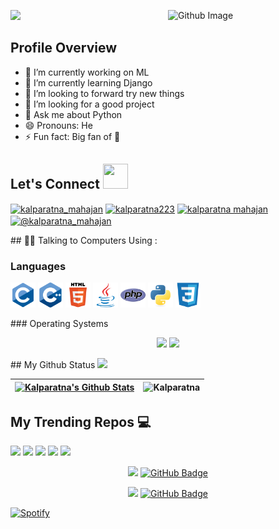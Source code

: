 <a href="https://github.com/DenverCoder1/readme-typing-svg"><img src="https://readme-typing-svg.herokuapp.com?font=Time+New+Roman&color=cyan&size=25&center=true&vCenter=true&width=600&height=100&lines=Kalparatna+Mahajan..&hearts;++;Self-taught+Python-Developer,;Computer+Science+Student,;CTF+Newbie,;Active+Learner/Researcher,;Love+to+learn+new+stuffs..<3"></a>
<img width="50%" align="right" alt="Github Image" src="https://raw.githubusercontent.com/onimur/.github/master/.resources/git-header.svg" />

## Profile Overview

- 🔭 I’m currently working on ML
- 🌱 I’m currently learning Django
- 👯 I’m looking to forward try new things
- 🤔 I’m looking for a good project
- 💬 Ask me about Python
- 😄 Pronouns: He
- ⚡ Fun fact: Big fan of 🌈
## Let's Connect <img src="https://github.com/sourabmaity/sourabmaity/blob/main/assets/logo/socials.png" width=40 height=40 />

<p align="left">
  <a href="https://www.linkedin.com/in/kalparatna-mahajan-72b45225b" target="blank"><img align="center" src="https://raw.githubusercontent.com/rahuldkjain/github-profile-readme-generator/master/src/images/icons/Social/linked-in-alt.svg" alt="kalparatna_mahajan" height="30" width="40" /></a>
  <a href="https://codesandbox.com/kalparatna223" target="blank"><img align="center" src="https://raw.githubusercontent.com/rahuldkjain/github-profile-readme-generator/master/src/images/icons/Social/codesandbox.svg" alt="kalparatna223" height="30" width="40" /></a>
  <a href="https://www.facebook.com/bhausaheb.mahajan.353" target="blank"><img align="center" src="https://raw.githubusercontent.com/rahuldkjain/github-profile-readme-generator/master/src/images/icons/Social/facebook.svg" alt="kalparatna mahajan" height="30" width="40" /></a>
  <a href="https://instagram.com/kalparatna_mahajan?igshid=YmMyMTA2M2Y=" target="blank"><img align="center" src="https://raw.githubusercontent.com/rahuldkjain/github-profile-readme-generator/master/src/images/icons/Social/instagram.svg" alt="@kalparatna_mahajan" height="30" width="40" /></a>
</p>
## 👨‍💻 Talking to Computers Using :

### Languages

<p align="left">
    <img src="https://raw.githubusercontent.com/devicons/devicon/master/icons/c/c-original.svg" alt="c" width="40" height="40"/>
    <img src="https://raw.githubusercontent.com/devicons/devicon/master/icons/cplusplus/cplusplus-original.svg" alt="cplusplus" width="40" height="40"/>
    <img src="https://raw.githubusercontent.com/devicons/devicon/master/icons/html5/html5-original-wordmark.svg" alt="html5" width="40" height="40"/>
    <img src="https://raw.githubusercontent.com/devicons/devicon/master/icons/java/java-original.svg" alt="java" width="40" height="40"/>
    <img src="https://raw.githubusercontent.com/devicons/devicon/master/icons/php/php-original.svg" alt="php" width="40" height="40"/>
    <img src="https://raw.githubusercontent.com/devicons/devicon/master/icons/python/python-original.svg" alt="python" width="40" height="40"/>
    <img src="https://raw.githubusercontent.com/devicons/devicon/master/icons/css3/css3-original.svg" alt="css" width="40" height="40"/>
</p>
### Operating Systems

<p align="center">
    <a href="#"><img src="https://img.shields.io/badge/Ubuntu-E95420?style=plastic&logo=ubuntu&logoColor=white"></a>
    <a href="#"><img src="https://img.shields.io/badge/Windows-0078D6?style=plastic&logo=windows&logoColor=white"></a>
</p>
## My Github Status <img src="https://media.giphy.com/media/iY8CRBdQXODJSCERIr/giphy.gif" width="50px">

| <a href="https://github.com/anuraghazra/github-readme-stats"><img alt="Kalparatna's Github Stats" src="https://github-readme-stats.vercel.app/api?username=Kalparatna&show_icons=true&count_private=true&locale=en&theme=tokyonight&layout=compact" height="230px"/></a> | <img src="https://github-readme-stats.vercel.app/api/top-langs?username=Kalparatna&langs_count=10&show_icons=true&locale=en&theme=tokyonight" alt="Kalparatna" height="230px"/> |
| --- | --- |
## My Trending Repos 💻

[![](https://github-readme-stats.vercel.app/api/pin/?username=Kalparatna&repo=IPL-Team-Predictor-Web-Application&&bg_color=45,fc00ff,00dbde&title_color=fff&text_color=fff)](https://github.com/Kalparatna/IPL-Team-Predictor-Web-Application)
[![](https://github-readme-stats.vercel.app/api/pin/?username=Kalparatna&repo=GlobalSpeak&&bg_color=45,fc00ff,00dbde&title_color=fff&text_color=fff)](https://github.com/Kalparatna/GlobalSpeak)
[![](https://github-readme-stats.vercel.app/api/pin/?username=Kalparatna&repo=CCTV-Surveillance&bg_color=45,fc00ff,00dbde&title_color=fff&text_color=fff)](https://github.com/Kalparatna/CCTV-Surveillance)
[![](https://github-readme-stats.vercel.app/api/pin/?username=Kalparatna&repo=Flask-Todo-Webapp&bg_color=45,fc00ff,00dbde&title_color=fff&text_color=fff)](https://github.com/Kalparatna/Flask-Todo-Webapp)
[![](https://github-readme-stats.vercel.app/api/pin/?username=Kalparatna&repo=RoboSpeaker&bg_color=45,fc00ff,00dbde&title_color=fff&text_color=fff)](https://github.com/Kalparatna/RoboSpeaker)
<p align='center'>
  <img src='https://visitor-badge.laobi.icu/badge?page_id=Kalparatna'>
  <a href="https://github.com/Kalparatna?tab=followers"><img src="https://img.shields.io/github/followers/Kalparatna?label=Followers&style=social" alt="GitHub Badge"></a>
</p>
<p align='center'>
  <img src='https://visitor-badge.laobi.icu/badge?page_id=Kalparatna'>
  <a href="https://github.com/Kalparatna?tab=followers"><img src="https://img.shields.io/github/followers/Kalparatna?label=Followers&style=social" alt="GitHub Badge"></a>
</p>

[![Spotify](https://novatorem2-alpha.vercel.app/api/spotify)](https://open.spotify.com/user/31yhhonqekbyboorcnvzhst7i5iy)
